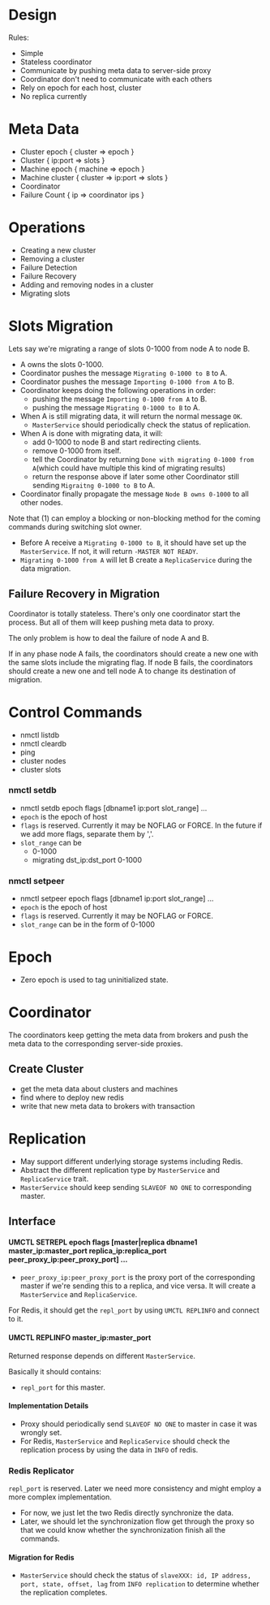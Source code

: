 # Design

Rules:
- Simple
- Stateless coordinator
- Communicate by pushing meta data to server-side proxy
- Coordinator don't need to communicate with each others
- Rely on epoch for each host, cluster
- No replica currently

# Meta Data

- Cluster epoch { cluster => epoch }
- Cluster { ip:port => slots }
- Machine epoch { machine => epoch }
- Machine cluster { cluster => ip:port => slots }
- Coordinator
- Failure Count { ip => coordinator ips }

# Operations

- Creating a new cluster
- Removing a cluster
- Failure Detection
- Failure Recovery
- Adding and removing nodes in a cluster
- Migrating slots

# Slots Migration
Lets say we're migrating a range of slots 0-1000 from node A to node B.

- A owns the slots 0-1000.
- Coordinator pushes the message `Migrating 0-1000 to B` to A.
- Coordinator pushes the message `Importing 0-1000 from A` to B.
- Coordinator keeps doing the following operations in order:
    - pushing the message `Importing 0-1000 from A` to B.
    - pushing the message `Migrating 0-1000 to B` to A.
- When A is still migrating data, it will return the normal message `OK`.
    - `MasterService` should periodically check the status of replication.
- When A is done with migrating data, it will:
    - add 0-1000 to node B and start redirecting clients.
    - remove 0-1000 from itself.
    - tell the Coordinator by returning `Done with migrating 0-1000 from A`(which could have multiple this kind of migrating results)
    - return the response above if later some other Coordinator still sending `Migraitng 0-1000 to B` to A.
- Coordinator finally propagate the message `Node B owns 0-1000` to all other nodes.

Note that (1) can employ a blocking or non-blocking method for the coming commands during switching slot owner.

- Before A receive a `Migrating 0-1000 to B`, it should have set up the `MasterService`. If not, it will return `-MASTER NOT READY`.
- `Migrating 0-1000 from A` will let B create a `ReplicaService` during the data migration.

## Failure Recovery in Migration
Coordinator is totally stateless. There's only one coordinator start the process. But all of them will keep pushing meta data to proxy.

The only problem is how to deal the failure of node A and B.

If in any phase node A fails, the coordinators should create a new one with the same slots include the migrating flag.
If node B fails, the coordinators should create a new one and tell node A to change its destination of migration.

# Control Commands

- nmctl listdb
- nmctl cleardb
- ping
- cluster nodes
- cluster slots
### nmctl setdb

- nmctl setdb epoch flags [dbname1 ip:port slot_range] ...
- `epoch` is the epoch of host
- `flags` is reserved. Currently it may be NOFLAG or FORCE. In the future if we add more flags, separate them by ','.
- `slot_range` can be
    - 0-1000
    - migrating dst_ip:dst_port 0-1000

### nmctl setpeer

- nmctl setpeer epoch flags [dbname1 ip:port slot_range] ...
- `epoch` is the epoch of host
- `flags` is reserved. Currently it may be NOFLAG or FORCE.
- `slot_range` can be in the form of 0-1000

# Epoch

- Zero epoch is used to tag uninitialized state.

# Coordinator
The coordinators keep getting the meta data from brokers and push the meta data to the corresponding server-side proxies.

## Create Cluster
- get the meta data about clusters and machines
- find where to deploy new redis
- write that new meta data to brokers with transaction

# Replication
- May support different underlying storage systems including Redis.
- Abstract the different replication type by `MasterService` and `ReplicaService` trait.
- `MasterService` should keep sending `SLAVEOF NO ONE` to corresponding master.

## Interface
#### UMCTL SETREPL epoch flags [master|replica dbname1 master_ip:master_port replica_ip:replica_port peer_proxy_ip:peer_proxy_port] ...
- `peer_proxy_ip:peer_proxy_port` is the proxy port of the corresponding master if we're sending this to a replica, and vice versa.
It will create a `MasterService` and `ReplicaService`.

For Redis, it should get the `repl_port` by using `UMCTL REPLINFO` and connect to it.

#### UMCTL REPLINFO master_ip:master_port
Returned response depends on different `MasterService`.

Basically it should contains:
- `repl_port` for this master.

#### Implementation Details
- Proxy should periodically send `SLAVEOF NO ONE` to master in case it was wrongly set.
- For Redis, `MasterService` and `ReplicaService` should check the replication process by using the data in `INFO` of redis.

### Redis Replicator
`repl_port` is reserved. Later we need more consistency and might employ a more complex implementation.
- For now, we just let the two Redis directly synchronize the data.
- Later, we should let the synchronization flow get through the proxy so that we could know whether the synchronization finish all the commands.

#### Migration for Redis
- `MasterService` should check the status of `slaveXXX: id, IP address, port, state, offset, lag` from `INFO replication` to determine whether the replication completes.


